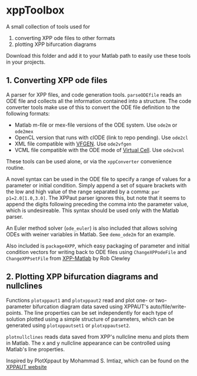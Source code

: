 # xppToolbox

A small collection of tools used for

1. converting XPP ode files to other formats
2. plotting XPP bifurcation diagrams

Download this folder and add it to your Matlab path to easily use these tools in your projects.

## 1. Converting XPP ode files

A parser for XPP files, and code generation tools. `parseODEfile` reads an ODE file and collects all the information contained into a structure. The code converter tools make use of this to convert the ODE file definition to the following formats:

* Matlab m-file or mex-file versions of the ODE system. Use `ode2m` or `ode2mex`
* OpenCL version that runs with clODE (link to repo pending). Use `ode2cl`
* XML file compatible with [VFGEN](http://www.warrenweckesser.net/vfgen/). Use `ode2vfgen`
* VCML file compatible with the ODE mode of [Virtual Cell](http://vcell.org/). Use `ode2vcml`

These tools can be used alone, or via the `xppConverter` convenience routine.

A novel syntax can be used in the ODE file to specify a range of values for a parameter or initial condition. Simply append a set of square brackets with the low and high value of the range separated by a comma: `par p1=2.0[1.0,3.0]`. The XPPaut parser ignores this, but note that it seems to append the digits following preceding the comma into the parameter value, which is undesireable. This syntax should be used only with the Matlab parser.

An Euler method solver (`ode_euler`) is also included that allows solving ODEs with weiner variables in Matlab. See `demo_ode2m` for an example.

Also included is `package4XPP`, which easy packaging of parameter and initial condition vectors for writing back to ODE files using `ChangeXPPodeFile` and `ChangeXPPsetFile` from [XPP-Matlab](http://www2.gsu.edu/~matrhc/XPP-Matlab.html) by Rob Clewley

## 2. Plotting XPP bifurcation diagrams and nullclines

Functions `plotxppaut1` and `plotxppaut2` read and plot one- or two-parameter bifurcation diagram data saved using XPPAUT's auto/file/write-points. The line properties can be set independently for each type of solution plotted using a simple structure of parameters, which can be generated using `plotxppautset1` or `plotxppautset2`.

`plotnullclines` reads data saved from XPP's nullcline menu and plots them in Matlab. The x and y nullcline appearance can be controlled using Matlab's line properties.

Inspired by PlotXppaut by Mohammad S. Imtiaz, which can be found on the [XPPAUT website](http://www.math.pitt.edu/~bard/xpp/xpp.html)
